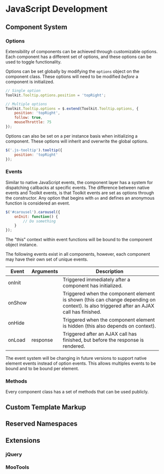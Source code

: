 # JavaScript Development #

## Component System ##

### Options ###

Extensibility of components can be achieved through customizable options.
Each component has a different set of options, and these options can be used to toggle functionality.

Options can be set globally by modifying the `options` object on the component class.
These options will need to be modified *before* a component is initialized.

```javascript
// Single option
Toolkit.Tooltip.options.position = 'topRight';

// Multiple options
Toolkit.Tooltip.options = $.extend(Toolkit.Tooltip.options, {
    position: 'topRight',
    follow: true,
    mouseThrottle: 75
});
```

Options can also be set on a per instance basis when initializing a component.
These options will inherit and overwrite the global options.

```javascript
$('.js-tooltip').tooltip({
    position: 'topRight'
});
```

### Events ###

Similar to native JavaScript events, the component layer has a system for dispatching callbacks at specific events.
The difference between native events and Toolkit events, is that Toolkit events are set as options through the constructor.
Any option that begins with `on` and defines an anonymous function is considered an event.

```javascript
$('#carousel').carousel({
    onInit: function() {
        // Do something
    }
});
```

<div class="notice is-info">
    The "this" context within event functions will be bound to the component object instance.
</div>

The following events exist in all components, however, each component may have their own set of unique events.

<table class="table">
    <thead>
        <tr>
            <th>Event</th>
            <th>Arguments</th>
            <th>Description</th>
        </tr>
    </thead>
    <tbody>
        <tr>
            <td>onInit</td>
            <td></td>
            <td>Triggered immediately after a component has initialized.</td>
        </tr>
        <tr>
            <td>onShow</td>
            <td></td>
            <td>
                Triggered when the component element is shown (this can change depending on context).
                Is also triggered after an AJAX call has finished.
            </td>
        </tr>
        <tr>
            <td>onHide</td>
            <td></td>
            <td>Triggered when the component element is hidden (this also depends on context).</td>
        </tr>
        <tr>
            <td>onLoad</td>
            <td>response</td>
            <td>Triggered after an AJAX call has finished, but before the response is rendered.</td>
        </tr>
    </tbody>
</table>

<div class="notice is-warning">
    The event system will be changing in future versions to support native element events instead of option events.
    This allows multiples events to be bound and to be bound per element.
</div>

### Methods ###

Every component class has a set of methods that can be used publicly.

## Custom Template Markup ##

## Reserved Namespaces ##

## Extensions ##

### jQuery ###

### MooTools ###
